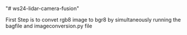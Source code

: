 "# ws24-lidar-camera-fusion" 

First Step is to convet rgb8 image to bgr8 by simultaneously running the bagfile and imageconversion.py file 